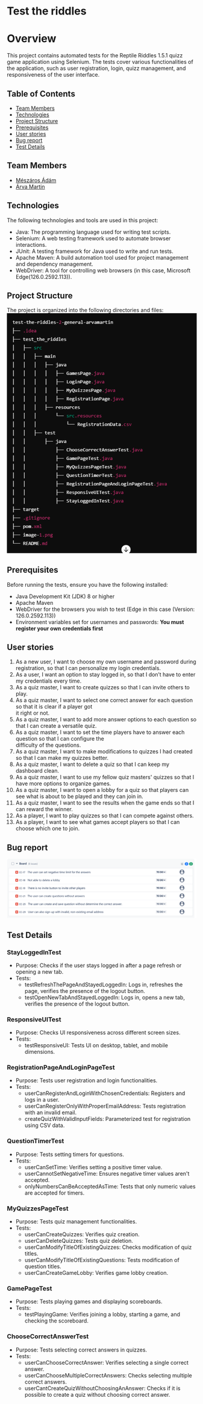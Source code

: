 # Test the riddles

# Overview
This project contains automated tests for the Reptile Riddles 1.5.1 quizz game application using Selenium. The tests cover various functionalities of the application, such as user registration, login, quizz management, and responsiveness of the user interface.

## Table of Contents
- [Team Members](#team-members)
- [Technologies](#technologies)
- [Project Structure](#project-structure)
- [Prerequisites](#prerequisites)
- [User stories](#user-stories)
- [Bug report](#bug-report)
- [Test Details](#test-details)

## Team Members

- [Mészáros Ádám](https://github.com/adesz0112)
- [Árva Martin](https://github.com/arvamartin)

## Technologies
The following technologies and tools are used in this project:

* Java: The programming language used for writing test scripts.
* Selenium: A web testing framework used to automate browser interactions.
* JUnit: A testing framework for Java used to write and run tests.
* Apache Maven: A build automation tool used for project management and dependency management.
* WebDriver: A tool for controlling web browsers (in this case, Microsoft Edge(126.0.2592.113)).

## Project Structure
The project is organized into the following directories and files:
![alt text](image.png)

## Prerequisites
Before running the tests, ensure you have the following installed:

* Java Development Kit (JDK) 8 or higher
* Apache Maven
* WebDriver for the browsers you wish to test (Edge in this case (Version: 126.0.2592.113))
* Environment variables set for usernames and passwords: **You must register your own credentials first**



## User stories
1. As a new user, I want to choose my own username and password during registration, so that I can personalize 
my login credentials.
2. As a user, I want an option to stay logged in, so that I don’t have to enter my credentials every time.
3. As a quiz master, I want to create quizzes so that I can invite others to play.
4. As a quiz master, I want to select one correct answer for each question so that it is clear if a player got  
it right or not.
5. As a quiz master, I want to add more answer options to each question so that I can create a versatile quiz.
6. As a quiz master, I want to set the time players have to answer each question so that I can configure the    
difficulty of the questions.
7. As a quiz master, I want to make modifications to quizzes I had created so that I can make my quizzes better.
8. As a quiz master, I want to delete a quiz so that I can keep my dashboard clean.
9. As a quiz master, I want to use my fellow quiz masters' quizzes so that I have more options to organize 
games.
10. As a quiz master, I want to open a lobby for a quiz so that players can see what is about to be played and 
they can join in.
11. As a quiz master, I want to see the results when the game ends so that I can reward the winner.
12. As a player, I want to play quizzes so that I can compete against others.
13. As a player, I want to see what games accept players so that I can choose which one to join.


## Bug report
![alt text](image-1.png)

## Test Details
### StayLoggedInTest
* Purpose: Checks if the user stays logged in after a page refresh or opening a new tab.
* Tests:
    - testRefreshThePageAndStayedLoggedIn: Logs in, refreshes the page, verifies the presence of the 
    logout button.
    - testOpenNewTabAndStayedLoggedIn: Logs in, opens a new tab, verifies the presence of the logout 
    button.
### ResponsiveUITest
* Purpose: Checks UI responsiveness across different screen sizes.
* Tests:
    - testResponsiveUI: Tests UI on desktop, tablet, and mobile dimensions.
### RegistrationPageAndLoginPageTest
* Purpose: Tests user registration and login functionalities.
* Tests:
    - userCanRegisterAndLoginWithChosenCredentials: Registers and logs in a user.
    - userCanRegisterOnlyWithProperEmailAddress: Tests registration with an invalid email.
    - createQuizWithValidInputFields: Parameterized test for registration using CSV data.
### QuestionTimerTest
* Purpose: Tests setting timers for questions.
* Tests:
    - userCanSetTime: Verifies setting a positive timer value.
    - userCannotSetNegativeTime: Ensures negative timer values aren't accepted.
    - onlyNumbersCanBeAcceptedAsTime: Tests that only numeric values are accepted for timers.
### MyQuizzesPageTest
* Purpose: Tests quiz management functionalities.
* Tests:
    - userCanCreateQuizzes: Verifies quiz creation.
    - userCanDeleteQuizzes: Tests quiz deletion.
    - userCanModifyTitleOfExistingQuizzes: Checks modification of quiz titles.
    - userCanModifyTitleOfExistingQuestions: Tests modification of question titles.
    - userCanCreateGameLobby: Verifies game lobby creation.
### GamePageTest
* Purpose: Tests playing games and displaying scoreboards.
* Tests:
    - testPlayingGame: Verifies joining a lobby, starting a game, and checking the scoreboard.
### ChooseCorrectAnswerTest
* Purpose: Tests selecting correct answers in quizzes.
* Tests:
    - userCanChooseCorrectAnswer: Verifies selecting a single correct answer.
    - userCanChooseMultipleCorrectAnswers: Checks selecting multiple correct answers.
    - userCantCreateQuizWithoutChoosingAnAnswer: Checks if it is possible to create a quiz without 
    choosing correct answer.